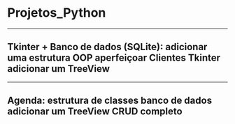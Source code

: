 # Projetos_Python

----------------------------------------------------------
Tkinter + Banco de dados (SQLite):
    adicionar uma estrutura OOP
    aperfeiçoar Clientes Tkinter
    adicionar um TreeView
----------------------------------------------------------

----------------------------------------------------------
Agenda:
    estrutura de classes
    banco de dados
    adicionar um TreeView 
    CRUD completo
----------------------------------------------------------